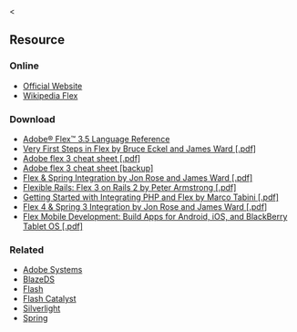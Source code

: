 &lt;

Resource
--------

### Online

-   [Official Website](http://www.adobe.com/products/flex/)
-   [Wikipedia Flex](http://en.wikipedia.org/wiki/Adobe_Flex)

### Download

-   [Adobe® Flex™ 3.5 Language Reference](http://livedocs.adobe.com/flex/3/langref/index.html)
-   [Very First Steps in Flex by Bruce Eckel and James Ward \[.pdf\]](http://refcardz.dzone.com/refcardz/very-first-steps-flex)
-   [Adobe flex 3 cheat sheet \[.pdf\]](http://www.scribd.com/doc/2966310/Adobe-flex-3-cheat-sheet)
-   [Adobe flex 3 cheat sheet \[backup\]](static/cs/2966310-Adobe-flex-3-cheat-sheet.pdf)
-   [Flex & Spring Integration by Jon Rose and James Ward \[.pdf\]](http://refcardz.dzone.com/refcardz/flex-spring-integration)
-   [Flexible Rails: Flex 3 on Rails 2 by Peter Armstrong \[.pdf\]](http://refcardz.dzone.com/refcardz/flexible-rails)
-   [Getting Started with Integrating PHP and Flex by Marco Tabini \[.pdf\]](http://refcardz.dzone.com/refcardz/getting-started-php-and-flex)
-   [Flex 4 & Spring 3 Integration by Jon Rose and James Ward \[.pdf\]](http://refcardz.dzone.com/refcardz/flex-4-and-spring-3)
-   [Flex Mobile Development: Build Apps for Android, iOS, and BlackBerry Tablet OS \[.pdf\]](http://refcardz.dzone.com/refcardz/flex-mobile-development-build)

### Related

-   [Adobe Systems](adobe.html "Adobe Systems Cheat Sheet")
-   [BlazeDS](blazeds.html "BlazeDS Cheat Sheet")
-   [Flash](flash.html "Flash Cheat Sheet")
-   [Flash Catalyst](flash-catalyst.html "Flash Catalyst Cheat Sheet")
-   [Silverlight](silverlight.html "Silverlight Cheat Sheet")
-   [Spring](spring.html "Spring Cheat Sheet")
